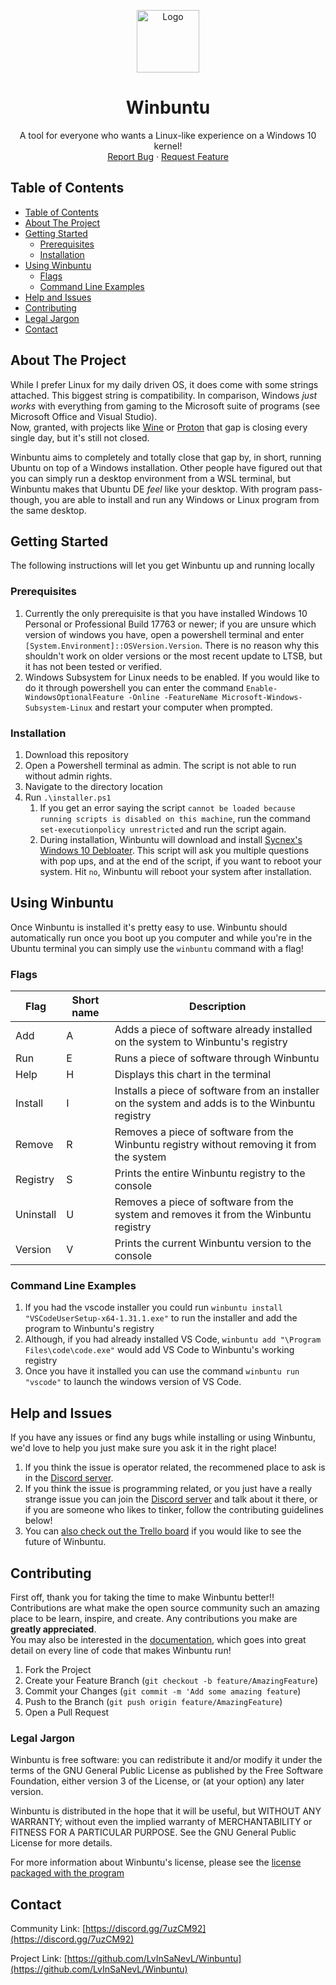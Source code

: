 <!-- PROJECT HEADER -->
<p align="center">
  <img src="https://raw.githubusercontent.com/LvInSaNevL/Winbuntu/master/Logos/Winbuntu.png" alt="Logo" width="100" height="100">
  <h1 align="center">Winbuntu</h1>

  <p align="center">
    A tool for everyone who wants a Linux-like experience on a Windows 10 kernel!
    <br />
    <a href="https://github.com/LvInSaNevL/Winbuntu/issues/new">Report Bug</a>
    ·
    <a href="https://github.com/LvInSaNevL/Winbuntu/issues/new">Request Feature</a>
  </p>
</p>



<!-- TABLE OF CONTENTS -->
## Table of Contents
- [Table of Contents](#table-of-contents)
- [About The Project](#about-the-project)
- [Getting Started](#getting-started)
  - [Prerequisites](#prerequisites)
  - [Installation](#installation)
- [Using Winbuntu](#using-winbuntu)
  - [Flags](#flags)
  - [Command Line Examples](#command-line-examples)
- [Help and Issues](#help-and-issues)
- [Contributing](#contributing)
- [Legal Jargon](#legal-jargon)
- [Contact](#contact)



<!-- ABOUT THE PROJECT -->
## About The Project
While I prefer Linux for my daily driven OS, it does come with some strings attached. This biggest string is compatibility. In comparison, Windows *just works* with everything from gaming to the Microsoft suite of programs (see Microsoft Office and Visual Studio).
<br>
Now, granted, with projects like [Wine](https://www.winehq.org/) or [Proton](https://github.com/ValveSoftware/Proton) that gap is closing every single day, but it's still not closed. 

Winbuntu aims to completely and totally close that gap by, in short, running Ubuntu on top of a Windows installation. Other people have figured out that you can simply run a desktop environment from a WSL terminal, but Winbuntu makes that Ubuntu DE *feel* like your desktop. With program pass-though, you are able to install and run any Windows or Linux program from the same desktop. 



<!-- GETTING STARTED -->
## Getting Started
The following instructions will let you get Winbuntu up and running locally

### Prerequisites
1. Currently the only prerequisite is that you have installed Windows 10 Personal or Professional Build 17763 or newer; if you are unsure which version of windows you have, open a powershell terminal and enter `[System.Environment]::OSVersion.Version`. There is no reason why this shouldn't work on older versions or the most recent update to LTSB, but it has not been tested or verified. 
2. Windows Subsystem for Linux needs to be enabled. If you would like to do it through powershell you can enter the command `Enable-WindowsOptionalFeature -Online -FeatureName Microsoft-Windows-Subsystem-Linux` and restart your computer when prompted. 

### Installation
1. Download this repository
2. Open a Powershell terminal as admin. The script is not able to run without admin rights.
3. Navigate to the directory location
4. Run `.\installer.ps1`
   1. If you get an error saying the script `cannot be loaded because running scripts is disabled on this machine`, run the command `set-executionpolicy unrestricted` and run the script again.
   2. During installation, Winbuntu will download and install [Sycnex's Windows 10 Debloater](https://github.com/Sycnex/Windows10Debloater). This script will ask you multiple questions with pop ups, and at the end of the script, if you want to reboot your system. Hit `no`, Winbuntu will reboot your system after installation. 




<!-- USING WINBUNTU -->
## Using Winbuntu
Once Winbuntu is installed it's pretty easy to use. Winbuntu should automatically run once you boot up you computer and while you're in the Ubuntu terminal you can simply use the `winbuntu` command with a flag!

### Flags
| Flag      | Short name | Description                                                                                       |
| --------- | ---------- | ------------------------------------------------------------------------------------------------- |
| Add       | A          | Adds a piece of software already installed on the system to Winbuntu's registry                   |
| Run       | E          | Runs a piece of software through Winbuntu                                                         |
| Help      | H          | Displays this chart in the terminal                                                               |
| Install   | I          | Installs a piece of software from an installer on the system and adds is to the Winbuntu registry |
| Remove    | R          | Removes a piece of software from the Winbuntu registry without removing it from the system        |
| Registry  | S          | Prints the entire Winbuntu registry to the console                                                |
| Uninstall | U          | Removes a piece of software from the system and removes it from the Winbuntu registry             |
| Version   | V          | Prints the current Winbuntu version to the console                                                |

### Command Line Examples
1. If you had the vscode installer you could run `winbuntu install "VSCodeUserSetup-x64-1.31.1.exe"` to run the installer and add the program to Winbuntu's registry 
2. Although, if you had already installed VS Code, `winbuntu add "\Program Files\code\code.exe"` would add VS Code to Winbuntu's working registry
3. Once you have it installed you can use the command `winbuntu run "vscode"` to launch the windows version of VS Code.


<!-- HELP AND ISSUES -->
## Help and Issues
If you have any issues or find any bugs while installing or using Winbuntu, we'd love to help you just make sure you ask it in the right place!
1. If you think the issue is operator related, the recommened place to ask is in the [Discord server](https://discord.gg/7uzCM92).
2. If you think the issue is programming related, or you just have a really strange issue you can join the [Discord server](https://discord.gg/7uzCM92) and talk about it there, or if you are someone who likes to tinker, follow the contributing guidelines below!
3. You can [also check out the Trello board](https://trello.com/b/uSrAPzG7/winbuntu) if you would like to see the future of Winbuntu.




<!-- CONTRIBUTING -->
## Contributing
First off, thank you for taking the time to make Winbuntu better!! Contributions are what make the open source community such an amazing place to be learn, inspire, and create. Any contributions you make are **greatly appreciated**.
<br>
You may also be interested in the [documentation](docs), which goes into great detail on every line of code that makes Winbuntu run!

1. Fork the Project
2. Create your Feature Branch (`git checkout -b feature/AmazingFeature`)
3. Commit your Changes (`git commit -m 'Add some amazing feature`)
4. Push to the Branch (`git push origin feature/AmazingFeature`)
5. Open a Pull Request



<!-- LICENSE -->
### Legal Jargon
Winbuntu is free software: you can redistribute it and/or modify
it under the terms of the GNU General Public License as published by
the Free Software Foundation, either version 3 of the License, or
(at your option) any later version.

Winbuntu is distributed in the hope that it will be useful,
but WITHOUT ANY WARRANTY; without even the implied warranty of
MERCHANTABILITY or FITNESS FOR A PARTICULAR PURPOSE.  See the
GNU General Public License for more details.

For more information about Winbuntu's license, please see the [license packaged with the program](LICENSE)




<!-- CONTACT -->
## Contact
Community Link: [https://discord.gg/7uzCM92](https://discord.gg/7uzCM92)

Project Link:   [https://github.com/LvInSaNevL/Winbuntu](https://github.com/LvInSaNevL/Winbuntu)


